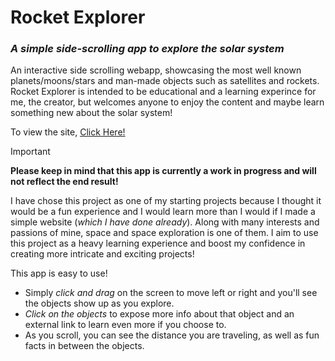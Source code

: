 # Rocket Explorer
### _A simple side-scrolling app to explore the solar system_


An interactive side scrolling webapp, showcasing the most well known planets/moons/stars and man-made objects such as satellites and rockets. Rocket Explorer is intended to be educational and a learning experince for me, the creator, but welcomes anyone to enjoy the content and maybe learn something new about the solar system!

To view the site, [Click Here!](https://rocket-explorer.codeviking.io/)

> [!IMPORTANT]
> __Please keep in mind that this app is currently a work in progress and will not reflect the end result!__

I have chose this project as one of my starting projects because I thought it would be a fun experience and I would learn more than I would if I made a simple website (_which I have done already_). Along with many interests and passions of mine, space and space exploration is one of them. I aim to use this project as a heavy learning experience and boost my confidence in creating more intricate and exciting projects!

This app is easy to use!
 - Simply _click and drag_ on the screen to move left or right and you'll see the objects show up as you explore.
 - _Click on the objects_ to expose more info about that object and an external link to learn even more if you choose to.
 - As you scroll, you can see the distance you are traveling, as well as fun facts in between the objects.
